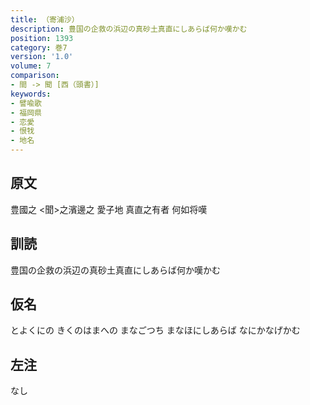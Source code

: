 ```yaml
---
title: （寄浦沙）
description: 豊国の企救の浜辺の真砂土真直にしあらば何か嘆かむ
position: 1393
category: 巻7
version: '1.0'
volume: 7
comparison:
- 間 -> 聞 [西（頭書）]
keywords:
- 譬喩歌
- 福岡県
- 恋愛
- 恨牫
- 地名
---
```


## 原文

豊國之 <聞>之濱邊之 愛子地 真直之有者 何如将嘆

## 訓読

豊国の企救の浜辺の真砂土真直にしあらば何か嘆かむ

## 仮名

とよくにの きくのはまへの まなごつち まなほにしあらば なにかなげかむ

## 左注

なし
